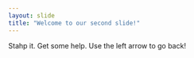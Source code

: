 ```yaml
---
layout: slide
title: "Welcome to our second slide!"
---
```

Stahp it. Get some help.
Use the left arrow to go back!

